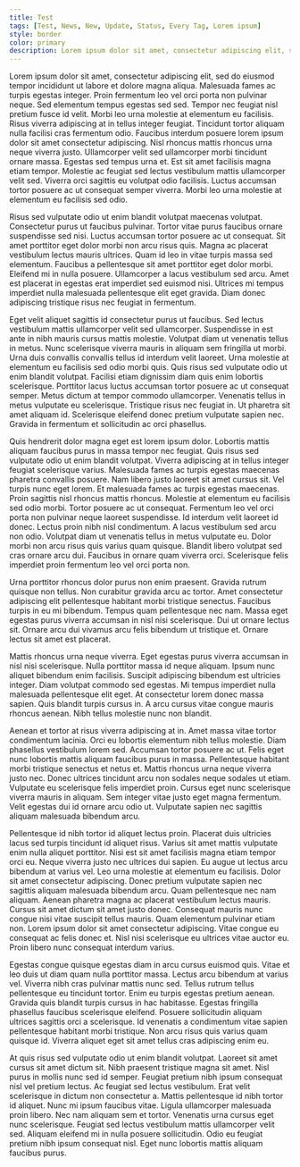 ```yaml
---
title: Test 
tags: [Test, News, New, Update, Status, Every Tag, Lorem ipsum]
style: border
color: primary
description: Lorem ipsum dolor sit amet, consectetur adipiscing elit, sed do eiusmod tempor incididunt ut labore et dolore magna aliqua.
---
```


Lorem ipsum dolor sit amet, consectetur adipiscing elit, sed do eiusmod tempor incididunt ut labore et dolore magna aliqua. Malesuada fames ac turpis egestas integer. Proin fermentum leo vel orci porta non pulvinar neque. Sed elementum tempus egestas sed sed. Tempor nec feugiat nisl pretium fusce id velit. Morbi leo urna molestie at elementum eu facilisis. Risus viverra adipiscing at in tellus integer feugiat. Tincidunt tortor aliquam nulla facilisi cras fermentum odio. Faucibus interdum posuere lorem ipsum dolor sit amet consectetur adipiscing. Nisl rhoncus mattis rhoncus urna neque viverra justo. Ullamcorper velit sed ullamcorper morbi tincidunt ornare massa. Egestas sed tempus urna et. Est sit amet facilisis magna etiam tempor. Molestie ac feugiat sed lectus vestibulum mattis ullamcorper velit sed. Viverra orci sagittis eu volutpat odio facilisis. Luctus accumsan tortor posuere ac ut consequat semper viverra. Morbi leo urna molestie at elementum eu facilisis sed odio.

Risus sed vulputate odio ut enim blandit volutpat maecenas volutpat. Consectetur purus ut faucibus pulvinar. Tortor vitae purus faucibus ornare suspendisse sed nisi. Luctus accumsan tortor posuere ac ut consequat. Sit amet porttitor eget dolor morbi non arcu risus quis. Magna ac placerat vestibulum lectus mauris ultrices. Quam id leo in vitae turpis massa sed elementum. Faucibus a pellentesque sit amet porttitor eget dolor morbi. Eleifend mi in nulla posuere. Ullamcorper a lacus vestibulum sed arcu. Amet est placerat in egestas erat imperdiet sed euismod nisi. Ultrices mi tempus imperdiet nulla malesuada pellentesque elit eget gravida. Diam donec adipiscing tristique risus nec feugiat in fermentum.

Eget velit aliquet sagittis id consectetur purus ut faucibus. Sed lectus vestibulum mattis ullamcorper velit sed ullamcorper. Suspendisse in est ante in nibh mauris cursus mattis molestie. Volutpat diam ut venenatis tellus in metus. Nunc scelerisque viverra mauris in aliquam sem fringilla ut morbi. Urna duis convallis convallis tellus id interdum velit laoreet. Urna molestie at elementum eu facilisis sed odio morbi quis. Quis risus sed vulputate odio ut enim blandit volutpat. Facilisi etiam dignissim diam quis enim lobortis scelerisque. Porttitor lacus luctus accumsan tortor posuere ac ut consequat semper. Metus dictum at tempor commodo ullamcorper. Venenatis tellus in metus vulputate eu scelerisque. Tristique risus nec feugiat in. Ut pharetra sit amet aliquam id. Scelerisque eleifend donec pretium vulputate sapien nec. Gravida in fermentum et sollicitudin ac orci phasellus.

Quis hendrerit dolor magna eget est lorem ipsum dolor. Lobortis mattis aliquam faucibus purus in massa tempor nec feugiat. Quis risus sed vulputate odio ut enim blandit volutpat. Viverra adipiscing at in tellus integer feugiat scelerisque varius. Malesuada fames ac turpis egestas maecenas pharetra convallis posuere. Nam libero justo laoreet sit amet cursus sit. Vel turpis nunc eget lorem. Et malesuada fames ac turpis egestas maecenas. Proin sagittis nisl rhoncus mattis rhoncus. Molestie at elementum eu facilisis sed odio morbi. Tortor posuere ac ut consequat. Fermentum leo vel orci porta non pulvinar neque laoreet suspendisse. Id interdum velit laoreet id donec. Lectus proin nibh nisl condimentum. A lacus vestibulum sed arcu non odio. Volutpat diam ut venenatis tellus in metus vulputate eu. Dolor morbi non arcu risus quis varius quam quisque. Blandit libero volutpat sed cras ornare arcu dui. Faucibus in ornare quam viverra orci. Scelerisque felis imperdiet proin fermentum leo vel orci porta non.

Urna porttitor rhoncus dolor purus non enim praesent. Gravida rutrum quisque non tellus. Non curabitur gravida arcu ac tortor. Amet consectetur adipiscing elit pellentesque habitant morbi tristique senectus. Faucibus turpis in eu mi bibendum. Tempus quam pellentesque nec nam. Massa eget egestas purus viverra accumsan in nisl nisi scelerisque. Dui ut ornare lectus sit. Ornare arcu dui vivamus arcu felis bibendum ut tristique et. Ornare lectus sit amet est placerat.

Mattis rhoncus urna neque viverra. Eget egestas purus viverra accumsan in nisl nisi scelerisque. Nulla porttitor massa id neque aliquam. Ipsum nunc aliquet bibendum enim facilisis. Suscipit adipiscing bibendum est ultricies integer. Diam volutpat commodo sed egestas. Mi tempus imperdiet nulla malesuada pellentesque elit eget. At consectetur lorem donec massa sapien. Quis blandit turpis cursus in. A arcu cursus vitae congue mauris rhoncus aenean. Nibh tellus molestie nunc non blandit.

Aenean et tortor at risus viverra adipiscing at in. Amet massa vitae tortor condimentum lacinia. Orci eu lobortis elementum nibh tellus molestie. Diam phasellus vestibulum lorem sed. Accumsan tortor posuere ac ut. Felis eget nunc lobortis mattis aliquam faucibus purus in massa. Pellentesque habitant morbi tristique senectus et netus et. Mattis rhoncus urna neque viverra justo nec. Donec ultrices tincidunt arcu non sodales neque sodales ut etiam. Vulputate eu scelerisque felis imperdiet proin. Cursus eget nunc scelerisque viverra mauris in aliquam. Sem integer vitae justo eget magna fermentum. Velit egestas dui id ornare arcu odio ut. Vulputate sapien nec sagittis aliquam malesuada bibendum arcu.

Pellentesque id nibh tortor id aliquet lectus proin. Placerat duis ultricies lacus sed turpis tincidunt id aliquet risus. Varius sit amet mattis vulputate enim nulla aliquet porttitor. Nisi est sit amet facilisis magna etiam tempor orci eu. Neque viverra justo nec ultrices dui sapien. Eu augue ut lectus arcu bibendum at varius vel. Leo urna molestie at elementum eu facilisis. Dolor sit amet consectetur adipiscing. Donec pretium vulputate sapien nec sagittis aliquam malesuada bibendum arcu. Quam pellentesque nec nam aliquam. Aenean pharetra magna ac placerat vestibulum lectus mauris. Cursus sit amet dictum sit amet justo donec. Consequat mauris nunc congue nisi vitae suscipit tellus mauris. Quam elementum pulvinar etiam non. Lorem ipsum dolor sit amet consectetur adipiscing. Vitae congue eu consequat ac felis donec et. Nisl nisi scelerisque eu ultrices vitae auctor eu. Proin libero nunc consequat interdum varius.

Egestas congue quisque egestas diam in arcu cursus euismod quis. Vitae et leo duis ut diam quam nulla porttitor massa. Lectus arcu bibendum at varius vel. Viverra nibh cras pulvinar mattis nunc sed. Tellus rutrum tellus pellentesque eu tincidunt tortor. Enim eu turpis egestas pretium aenean. Gravida quis blandit turpis cursus in hac habitasse. Egestas fringilla phasellus faucibus scelerisque eleifend. Posuere sollicitudin aliquam ultrices sagittis orci a scelerisque. Id venenatis a condimentum vitae sapien pellentesque habitant morbi tristique. Non arcu risus quis varius quam quisque id. Viverra aliquet eget sit amet tellus cras adipiscing enim eu.

At quis risus sed vulputate odio ut enim blandit volutpat. Laoreet sit amet cursus sit amet dictum sit. Nibh praesent tristique magna sit amet. Nisl purus in mollis nunc sed id semper. Feugiat pretium nibh ipsum consequat nisl vel pretium lectus. Ac feugiat sed lectus vestibulum. Erat velit scelerisque in dictum non consectetur a. Mattis pellentesque id nibh tortor id aliquet. Nunc mi ipsum faucibus vitae. Ligula ullamcorper malesuada proin libero. Nec nam aliquam sem et tortor. Venenatis urna cursus eget nunc scelerisque. Feugiat sed lectus vestibulum mattis ullamcorper velit sed. Aliquam eleifend mi in nulla posuere sollicitudin. Odio eu feugiat pretium nibh ipsum consequat nisl. Eget nunc lobortis mattis aliquam faucibus purus.